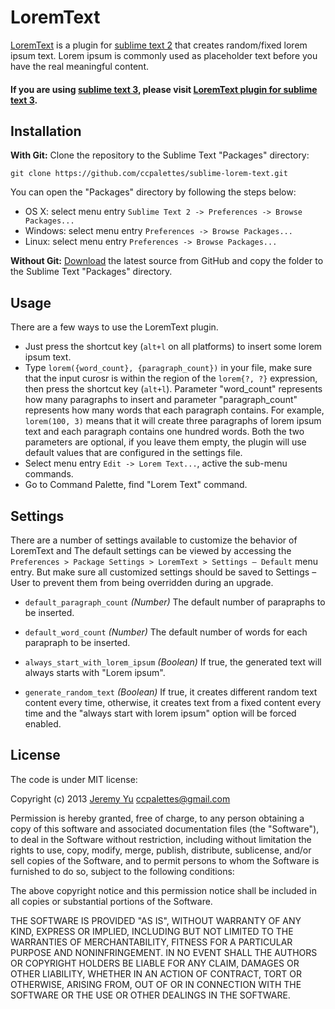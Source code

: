 LoremText
=========
 
[LoremText](https://github.com/ccpalettes/sublime-lorem-text) is a plugin for
[sublime text 2](http://www.sublimetext.com/) that creates random/fixed lorem
ipsum text. Lorem ipsum is commonly used as placeholder text before you have the
real meaningful content.

#### If you are using [sublime text 3](http://www.sublimetext.com/3), please visit [LoremText plugin for sublime text 3](https://github.com/ccpalettes/sublime-lorem-text/tree/sublime-text-3-beta).

Installation
------------

**With Git:** Clone the repository to the Sublime Text "Packages" directory:

    git clone https://github.com/ccpalettes/sublime-lorem-text.git

You can open the "Packages" directory by following the steps below:

* OS X: select menu entry `Sublime Text 2 -> Preferences -> Browse Packages...`
* Windows: select menu entry `Preferences -> Browse Packages...`
* Linux: select menu entry `Preferences -> Browse Packages...`

**Without Git:** [Download](https://github.com/ccpalettes/sublime-lorem-text/archive/master.zip)
the latest source from GitHub and copy the folder to the Sublime Text "Packages"
directory.

Usage
-----

There are a few ways to use the LoremText plugin.

* Just press the shortcut key (`alt+l` on all platforms) to insert some lorem
ipsum text.
* Type `lorem({word_count}, {paragraph_count})` in your file, make sure that the
input curosr is within the region of the `lorem{?, ?}` expression, then press
the shortcut key (`alt+l`). Parameter "word_count" represents how many paragraphs
to insert and parameter "paragraph_count" represents how many words that each
paragraph contains. For example, `lorem(100, 3)` means that it will create three
paragraphs of lorem ipsum text and each paragraph contains one hundred words.
Both the two parameters are optional, if you leave them empty, the plugin will
use default values that are configured in the settings file.
* Select menu entry `Edit -> Lorem Text...`, active the sub-menu commands.
* Go to Command Palette, find "Lorem Text" command.

Settings
--------

There are a number of settings available to customize the behavior of LoremText
and The default settings can be viewed by accessing the `Preferences > Package
Settings > LoremText > Settings – Default` menu entry. But make sure all
customized settings should be saved to Settings – User to prevent them from
being overridden during an upgrade.

- `default_paragraph_count` *(Number)* The default number of parapraphs to be
inserted.

- `default_word_count` *(Number)* The default number of words for each parapraph
to be inserted.

- `always_start_with_lorem_ipsum` *(Boolean)* If true, the generated text will
always starts with "Lorem ipsum".

- `generate_random_text` *(Boolean)* If true, it creates different random text
content every time, otherwise, it creates text from a fixed content every time
and the "always start with lorem ipsum" option will be forced enabled.

License
-------

The code is under MIT license:

Copyright (c) 2013 [Jeremy Yu](https://github.com/ccpalettes) <ccpalettes@gmail.com>

Permission is hereby granted, free of charge, to any person obtaining a copy of
this software and associated documentation files (the "Software"), to deal in
the Software without restriction, including without limitation the rights to
use, copy, modify, merge, publish, distribute, sublicense, and/or sell copies of
the Software, and to permit persons to whom the Software is furnished to do so,
subject to the following conditions:

The above copyright notice and this permission notice shall be included in all
copies or substantial portions of the Software.

THE SOFTWARE IS PROVIDED "AS IS", WITHOUT WARRANTY OF ANY KIND, EXPRESS OR
IMPLIED, INCLUDING BUT NOT LIMITED TO THE WARRANTIES OF MERCHANTABILITY,
FITNESS FOR A PARTICULAR PURPOSE AND NONINFRINGEMENT. IN NO EVENT SHALL THE
AUTHORS OR COPYRIGHT HOLDERS BE LIABLE FOR ANY CLAIM, DAMAGES OR OTHER
LIABILITY, WHETHER IN AN ACTION OF CONTRACT, TORT OR OTHERWISE, ARISING FROM,
OUT OF OR IN CONNECTION WITH THE SOFTWARE OR THE USE OR OTHER DEALINGS IN THE
SOFTWARE.